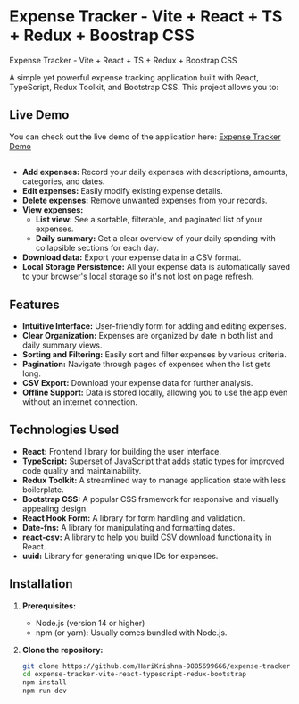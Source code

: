 # Expense Tracker - Vite + React + TS + Redux + Boostrap CSS
Expense Tracker - Vite + React + TS + Redux + Boostrap CSS

A simple yet powerful expense tracking application built with React, TypeScript, Redux Toolkit, and Bootstrap CSS.  This project allows you to:

## Live Demo

You can check out the live demo of the application here: [Expense Tracker Demo](https://expense-tracker-vite-react-ts-redux.netlify.app/)

##

- **Add expenses:**  Record your daily expenses with descriptions, amounts, categories, and dates.
- **Edit expenses:** Easily modify existing expense details.
- **Delete expenses:** Remove unwanted expenses from your records.
- **View expenses:**
  - **List view:** See a sortable, filterable, and paginated list of your expenses.
  - **Daily summary:** Get a clear overview of your daily spending with collapsible sections for each day.
- **Download data:** Export your expense data in a CSV format.
- **Local Storage Persistence:** All your expense data is automatically saved to your browser's local storage so it's not lost on page refresh.

## Features

- **Intuitive Interface:**  User-friendly form for adding and editing expenses.
- **Clear Organization:**  Expenses are organized by date in both list and daily summary views.
- **Sorting and Filtering:** Easily sort and filter expenses by various criteria.
- **Pagination:**  Navigate through pages of expenses when the list gets long.
- **CSV Export:** Download your expense data for further analysis.
- **Offline Support:** Data is stored locally, allowing you to use the app even without an internet connection.

## Technologies Used

- **React:** Frontend library for building the user interface.
- **TypeScript:**  Superset of JavaScript that adds static types for improved code quality and maintainability.
- **Redux Toolkit:** A streamlined way to manage application state with less boilerplate.
- **Bootstrap CSS:** A popular CSS framework for responsive and visually appealing design.
- **React Hook Form:** A library for form handling and validation.
- **Date-fns:** A library for manipulating and formatting dates.
- **react-csv:** A library to help you build CSV download functionality in React.
- **uuid:** Library for generating unique IDs for expenses. 

## Installation

1. **Prerequisites:**
   - Node.js (version 14 or higher)
   - npm (or yarn): Usually comes bundled with Node.js.

2. **Clone the repository:**
   ```bash
   git clone https://github.com/HariKrishna-9885699666/expense-tracker-vite-react-typescript-redux-bootstrap.git
   cd expense-tracker-vite-react-typescript-redux-bootstrap
   npm install
   npm run dev
